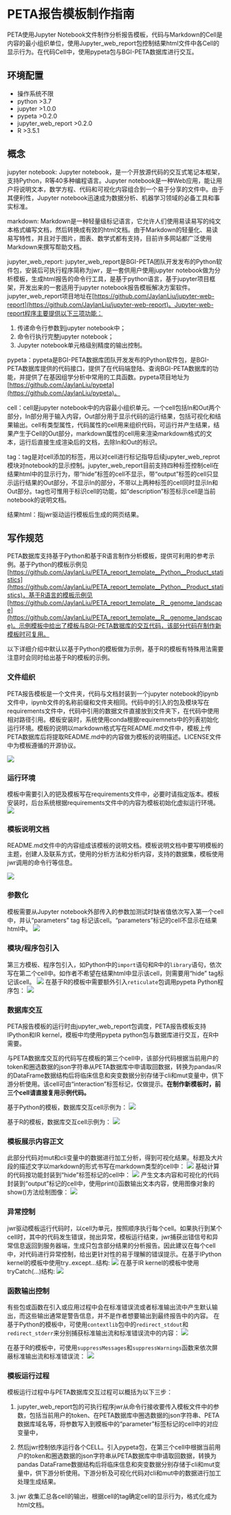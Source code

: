 # PETA报告模板制作指南

PETA使用Jupyter Notebook文件制作分析报告模板，代码与Markdown的Cell是内容的最小组织单位，使用Jupyter_web_report包控制结果html文件中各Cell的显示行为。在代码Cell中，使用pypeta包与BGI-PETA数据库进行交互。

## 环境配置
- 操作系统不限
- python >3.7
- jupyter >1.0.0
- pypeta >0.2.0
- jupyter_web_report >0.2.0
- R >3.5.1

## 概念
jupyter notebook: Jupyter notebook，是一个开放源代码的交互式笔记本框架，支持Python，R等40多种编程语言。Jupyter notebook是一种Web应用，能让用户将说明文本，数学方程、代码和可视化内容组合到一个易于分享的文件中。由于其便利性，Jupyter notebook迅速成为数据分析、机器学习领域的必备工具和事实标准。

markdown: Markdown是一种轻量级标记语言，它允许人们使用易读易写的纯文本格式编写文档，然后转换成有效的html文档。由于Markdown的轻量化、易读易写特性，并且对于图片，图表、数学式都有支持，目前许多网站都广泛使用Markdown来撰写帮助文档。

jupyter_web_report: jupyter_web_report是BGI-PETA团队开发发布的Python软件包，安装后可执行程序简称为jwr，是一套供用户使用jupyter notebook做为分析模板，生成html报告的命令行工具，是基于python语言，基于jupyter项目框架，开发出来的一套适用于jupyter notebook报告模板解决方案软件。jupyter_web_report项目地址在[https://github.com/JaylanLiu/jupyter-web-report](https://github.com/JaylanLiu/jupyter-web-report)。Jupyter-web-report程序主要提供以下三项功能：

1. 传递命令行参数到jupyter notebook中；
1. 命令行执行完整jupyter notebook；
1. Jupyter notebook单元格级别精度的输出控制。



pypeta：pypeta是BGI-PETA数据库团队开发发布的Python软件包，是BGI-PETA数据库提供的代码接口，提供了在代码端登陆、查询BGI-PETA数据库的功能，并提供了在基因组学分析中常用的工具函数。pypeta项目地址为[https://github.com/JaylanLiu/pypeta](https://github.com/JaylanLiu/pypeta)。


cell：cell是jupyter notebook中的内容最小组织单元。一个cell包括In和Out两个部分，In部分用于输入内容，Out部分用于显示代码的运行结果，包括可视化和结果输出。cell有类型属性，代码属性的cell用来组织代码，可运行并产生结果，结果产生于Cell的Out部分，markdown属性的cell用来渲染markdown格式的文本，运行后直接生成渲染后的文档，去除In和Out的标识。


tag：tag是对cell添加的标签，用以对cell进行标记指导后续jupyter_web_reprot模块对notebook的显示控制。jupyter_web_report目前支持四种标签控制cell在结果html中的显示行为，带“hide”标签的cell不显示，带“output”标签的cell只显示运行结果的Out部分，不显示In的部分，不带以上两种标签的cell同时显示In和Out部分。tag也可惟用于标识cell的功能，如“description”标签标示cell是当前notebook的说明文档。

结果html：指jwr驱动运行模板后生成的网页结果。



## 写作规范
PETA数据库支持基于Python和基于R语言制作分析模板，提供可利用的参考示例。基于Python的模板示例见[https://github.com/JaylanLiu/PETA_report_template__Python__Product_statistics](https://github.com/JaylanLiu/PETA_report_template__Python__Product_statistics)，基于R语言的模板示例见[https://github.com/JaylanLiu/PETA_report_template__R__genome_landscape](https://github.com/JaylanLiu/PETA_report_template__R__genome_landscape)。示例模板中给出了模板与BGI-PETA数据库的交互代码，该部分代码在制作新模板时可复用。


以下详细介绍中默认以基于Python的模板做为示例，基于R的模板有特殊用法需要注意时会同时给出基于R的模板的示例。


### 文件组织
PETA报告模板是一个文件夹，代码与文档封装到一个jupyter notebook的ipynb文件中，ipynb文件的名称前缀和文件夹相同。代码中的引入的包及模块写在requirements文件中，代码中引用的数据文件直接放到文件夹下，在代码中使用相对路径引用。模板安装时，系统使用conda根据requiremnets中的列表初始化运行环境。模板的说明以markdown格式写在README.md文件中，模板上传PETA数据库后将提取README.md中的内容做为模板的说明描述。LICENSE文件中为模板遵循的开源协议。

![](imgs/directory.png)

### 运行环境
模板中需要引入的钯及模板写在requirements文件中，必要时请指定版本。模板安装时，后台系统根据requirements文件中的内容为模板初始化虚拟运行环境。
![](imgs/requirements.png)


### 模板说明文档
README.md文件中的内容组成该模板的说明文档。模板说明文档中要写明模板的主题，创建人及联系方式，使用的分析方法和分析内容，支持的数据集，模板使用jwr调用的命令行等信息。

![](imgs/readme.png)

### 参数化
模板需要从Jupyter notebook外部传入的参数加测试时缺省值依次写入第一个cell中，并认“parameters” tag 标记该cell。“parameters”标记的cell不显示在结果html中。
![](imgs/parameters.png)

### 模块/程序包引入
第三方模板、程序包引入，如Python中的`import`语句和R中的`library`语句，依次写在第二个cell中。如作者不希望在结果html中显示该cell，则需要用“hide” tag标记该cell。
![](imgs/import.png)
在基于R的模板中需要额外引入`reticulate`包调用pypeta Python程序包：
![](imgs/import-r.png)

### 数据库交互
PETA报告模板的运行时由jupyter_web_report包调度，PETA报告模板支持IPython和IR kernel，模板中均使用pypeta python包与数据库进行交互，在R中需要。

与PETA数据库交互的代码写在模板的第三个cell中，该部分代码根据当前用户的token和圈选数据的json字符串从PETA数据库中申请取回数据，转换为pandas/R的DataFrame数据结构后将临床信息和突变数据分别存储于cli和mut变量中，供下游分析使用。该cell可由“interaction”标签标记，仅做提示。**在制作新模板时，前三个cell请直接复用示例代码。**

基于Python的模板，数据库交互cell示例为：
![](imgs/interaction.png)

基于R的模板，数据库交互cell示例为：
![](imgs/interaction-r.png)


### 模板展示内容正文
此部分代码对mut和cli变量中的数据进行加工分析，得到可视化结果。标题及大片段的描述文字以markdown的形式书写在markdown类型的cell中：
![](imgs/markdown.png)
基础计算的代码按功能封装到“hide”标签标记的cell中：
![](imgs/hide.png)
产生文本内容和可视化的代码封装到“output”标记的cell中，使用print()函数输出文本内容，使用图像对象的show()方法绘制图像：
![](imgs/body.png)




### 异常控制
jwr驱动模板运行代码时，以cell为单元，按照顺序执行每个cell。如果执行到某个cell时，其中的代码发生错误，抛出异常，模板运行结束，jwr捕获出错信号和异常信息返回到服务器端，生成只包含部分结果的分析报告。因此建议在每个cell中，对代码进行异常控制，给出更针对性的易于理解的错误提示。在基于IPython kernel的模板中使用try..except...结构:
![](imgs/exception.png)
在基于IR kernel的模板中使用tryCatch(...)结构:
![](imgs/exception-r.png)


### 函数输出控制
有些包或函数在引入或应用过程中会在标准错误流或者标准输出流中产生默认输出，而这些输出通常是警告信息，并不是作者想要输出到最终报告中的内容。
在基于Python的模板中，可使用`contextlib`包中的`redirect_stdout`和`redirect_stderr`来分别捕获标准输出流和标准错误流中的内容：
![](imgs/shade-py.png)

在基于R的模板中，可使用`suppressMessages`和`suppressWarnings`函数来依次屏蔽标准输出流和标准错误流：
![](imgs/shade.png)


### 模板运行过程
模板运行过程中与PETA数据库交互过程可以概括为以下三步：
1. jupyter_web_report包的可执行程序jwr从命令行接收要传入模板文件中的参数，包括当前用户的token、在PETA数据库中圈选数据的json字符串、PETA数据库域名等，将参数写入到模板中的“parameter”标签标记的cell中的对应变量中，
2. 然后jwr控制依序运行各个CELL。引入pypeta包，在第三个cell中根据当前用户的token和圈选数据的json字符串从PETA数据库中申请取回数据，转换为pandas DataFrame数据结构后将临床信息和突变数据分别存储于cli和mut变量中，供下游分析使用。下游分析及可视化代码对cli和mut中的数据进行加工处理生成结果。

3. jwr 收集汇总各cell的输出，根据cell的tag确定cell的显示行为，格式化成为html文档。